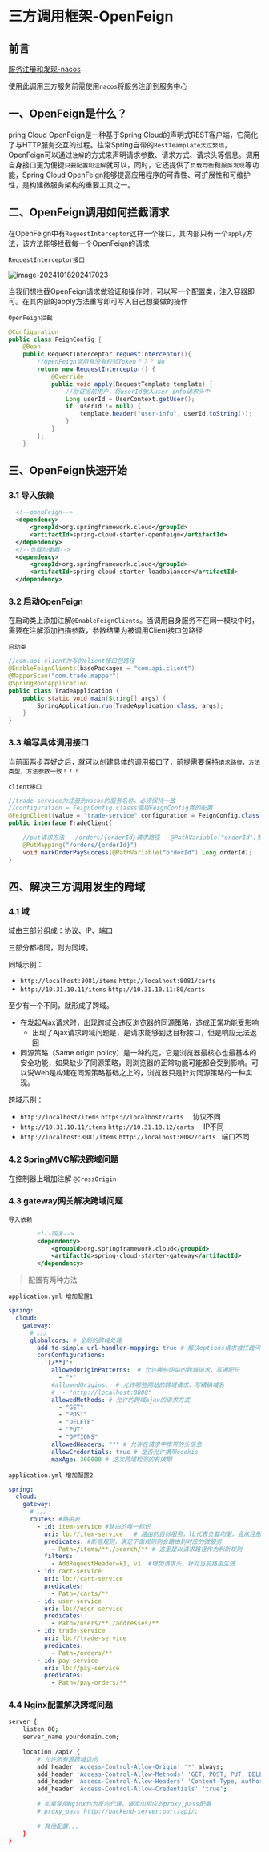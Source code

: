 # 三方调用框架-OpenFeign

## 前言

[服务注册和发现-nacos](http://dongwenxiang.top/spring/微服务/%E6%9C%8D%E5%8A%A1%E6%B3%A8%E5%86%8C%E5%92%8C%E5%8F%91%E7%8E%B0-nacos.html)

使用此调用三方服务前需使用`nacos`将服务注册到服务中心

## 一、OpenFeign是什么？

pring Cloud OpenFeign是一种基于Spring Cloud的声明式REST客户端，它简化了与HTTP服务交互的过程。往常Spring自带的`RestTeamplate太过繁琐`，OpenFeign可以通过`注解`的方式来声明请求参数、请求方式、请求头等信息。调用自身接口更为便捷`只要配置和注解`就可以，同时，它还提供了`负载均衡`和`服务发现`等功能，Spring Cloud OpenFeign能够提高应用程序的可靠性、可扩展性和可维护性，是构建微服务架构的重要工具之一。

## 二、OpenFeign调用如何拦截请求

在OpenFeign中有`RequestInterceptor`这样一个接口，其内部只有一个`apply`方法，该方法能够拦截每一个OpenFeign的请求

``RequestInterceptor接口``

![image-20241018202417023](OpenFeign.assets/image-20241018202417023.png)

当我们想拦截OpenFeign请求做验证和操作时，可以写一个配置类，注入容器即可。在其内部的apply方法重写即可写入自己想要做的操作

``OpenFeign拦截``

```java
@Configuration
public class FeignConfig {
    @Bean
    public RequestInterceptor requestInterceptor(){
        //OpenFeign调用有没有校验Token？？？ No
        return new RequestInterceptor() {
            @Override
            public void apply(RequestTemplate template) {
                //验证当前用户，将userId放入user-info请求头中
                Long userId = UserContext.getUser();
                if (userId != null) {
                    template.header("user-info", userId.toString());
                }
            }
        };
    }
```

## 三、OpenFeign快速开始

### 3.1 导入依赖

```xml
  <!--openFeign-->
  <dependency>
      <groupId>org.springframework.cloud</groupId>
      <artifactId>spring-cloud-starter-openfeign</artifactId>
  </dependency>
  <!--负载均衡器-->
  <dependency>
      <groupId>org.springframework.cloud</groupId>
      <artifactId>spring-cloud-starter-loadbalancer</artifactId>
  </dependency>
```

### 3.2 启动OpenFeign

在启动类上添加注解`@EnableFeignClients`。当调用自身服务不在同一模块中时，需要在注解添加扫描参数，参数结果为被调用Client接口包路径

``启动类``

```java
//com.api.client为写的client接口包路径
@EnableFeignClients(basePackages = "com.api.client")
@MapperScan("com.trade.mapper")
@SpringBootApplication
public class TradeApplication {
    public static void main(String[] args) {
        SpringApplication.run(TradeApplication.class, args);
    }
}
```

### 3.3 编写具体调用接口

当前面两步弄好之后，就可以创建具体的调用接口了，前提需要保持`请求路径，方法类型，方法参数一致！！！`

``client接口``

```java
//trade-service为注册到nacos的服务名称，必须保持一致
//configuration = FeignConfig.classs使用FeignConfig类的配置
@FeignClient(value = "trade-service",configuration = FeignConfig.class)
public interface TradeClient{

    //put请求方法	/orders/{orderId}请求路径	@PathVariable("orderId")参数一致
    @PutMapping("/orders/{orderId}")
    void markOrderPaySuccess(@PathVariable("orderId") Long orderId);
}
```

## 四、解决三方调用发生的跨域

### 4.1 域

域由三部分组成：协议、IP、端口

三部分都相同，则为同域。

同域示例：

- `http://localhost:8081/items`  `http://localhost:8081/carts`
- `http://10.31.10.11/items`     `http://10.31.10.11:80/carts`

至少有一个不同，就形成了跨域。

- 在发起Ajax请求时，出现跨域会违反浏览器的同源策略，造成正常功能受影响
  - 出现了Ajax请求跨域问题是，是请求能够到达目标接口，但是响应无法返回
- 同源策略（Same origin policy）是一种约定，它是浏览器最核心也最基本的安全功能，如果缺少了同源策略，则浏览器的正常功能可能都会受到影响。可以说Web是构建在同源策略基础之上的，浏览器只是针对同源策略的一种实现。 

跨域示例：

- `http://localhost/items`   `https://localhost/carts  `   协议不同
- `http://10.31.10.11/items`     `http://10.31.10.12/carts  `  IP不同
- `http://localhost:8081/items`     `http://localhost:8082/carts `     端口不同

### 4.2 SpringMVC解决跨域问题

在控制器上增加注解 `@CrossOrigin`

### 4.3 gateway网关解决跨域问题

``导入依赖``

```xml
		<!--网关-->
        <dependency>
            <groupId>org.springframework.cloud</groupId>
            <artifactId>spring-cloud-starter-gateway</artifactId>
        </dependency>
```

> 配置有两种方法

``application.yml 增加配置1``

```yml
spring:
  cloud:
    gateway:   
      # 。。。
      globalcors: # 全局的跨域处理
        add-to-simple-url-handler-mapping: true # 解决options请求被拦截问题
        corsConfigurations:
          '[/**]':
            allowedOriginPatterns:  # 允许哪些网站的跨域请求，写通配符
              - "*"
            #allowedOrigins:  # 允许哪些网站的跨域请求，写精确域名
            #  - "http://localhost:8888"
            allowedMethods: # 允许的跨域ajax的请求方式
              - "GET"
              - "POST"
              - "DELETE"
              - "PUT"
              - "OPTIONS"
            allowedHeaders: "*" # 允许在请求中携带的头信息
            allowCredentials: true # 是否允许携带cookie
            maxAge: 360000 # 这次跨域检测的有效期
```

``application.yml 增加配置2``

```yml
spring:
  cloud:
    gateway:   
      # 。。。
      routes: #路由表
        - id: item-service #路由的唯一标识
          uri: lb://item-service   # 路由的目标服务，lb代表负载均衡，会从注册中心拉取服务列表
          predicates: #断言规则，满足下面规则则会路由到对应的微服务
            - Path=/items/**,/search/** # 这里是以请求路径作为判断规则
          filters:
            - AddRequestHeader=k1, v1  #增加请求头，针对当前路由生效
        - id: cart-service
          uri: lb://cart-service
          predicates:
            - Path=/carts/**
        - id: user-service
          uri: lb://user-service
          predicates:
            - Path=/users/**,/addresses/**
        - id: trade-service
          uri: lb://trade-service
          predicates:
            - Path=/orders/**
        - id: pay-service
          uri: lb://pay-service
          predicates:
            - Path=/pay-orders/**
```

### 4.4 Nginx配置解决跨域问题

```sh
server {
    listen 80;
    server_name yourdomain.com;
 
    location /api/ {
        # 允许所有源跨域访问
        add_header 'Access-Control-Allow-Origin' '*' always;
        add_header 'Access-Control-Allow-Methods' 'GET, POST, PUT, DELETE, OPTIONS';
        add_header 'Access-Control-Allow-Headers' 'Content-Type, Authorization, X-Requested-With';
        add_header 'Access-Control-Allow-Credentials' 'true';
 
        # 如果使用Nginx作为反向代理，请添加相应的proxy_pass配置
        # proxy_pass http://backend-server:port/api/;
 
        # 其他配置...
    }
}
```

